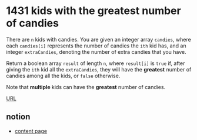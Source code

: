 # 1431 kids with the greatest number of candies #

There are `n` kids with candies. You are given an integer array `candies`, where each `candies[i]` represents the number of candies the `ith` kid has, and an integer `extraCandies`, denoting the number of extra candies that you have.

Return a boolean array `result` of length `n`, where `result[i]` is `true` if, after giving the `ith` kid all the `extraCandies`, they will have the **greatest** number of candies among all the kids, or `false` otherwise.

Note that **multiple** kids can have the **greatest** number of candies.

[URL](https://leetcode.com/problems/kids-with-the-greatest-number-of-candies/description/?envType=study-plan-v2&envId=leetcode-75)

## notion ##
* [content page](https://tri2be.notion.site/kids-with-the-greatest-number-of-candies-02a4f0f916e34b3c95f299710efbbb28?pvs=4)
